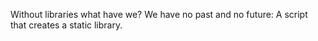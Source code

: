Without libraries what have we? We have no past and no future:
A script that creates a static library.
